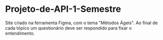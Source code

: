 # Projeto-de-API-1-Semestre
Site criado na ferramenta Figma, com o tema "Métodos Ágeis". Ao final de cada tópico um questionário deve ser respondido para fixar o entendimento.
